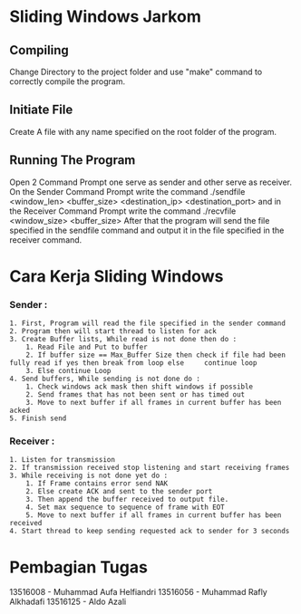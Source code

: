 # Sliding Windows Jarkom


## Compiling

Change Directory to the project folder and use "make" command to correctly compile the program.

## Initiate File

Create A file with any name specified on the root folder of the program.

## Running The Program

Open 2 Command Prompt one serve as sender and other serve as receiver. On the Sender Command Prompt write the command ./sendfile <filename> <window_len> <buffer_size> <destination_ip> <destination_port>
and in the Receiver Command Prompt write the command
./recvfile <filename> <window_size> <buffer_size> <port>
After that the program will send the file specified in the sendfile command and output it in the file specified in the receiver command.


# Cara Kerja Sliding Windows

### Sender :
    1. First, Program will read the file specified in the sender command
    2. Program then will start thread to listen for ack
    3. Create Buffer lists, While read is not done then do :
        1. Read File and Put to buffer
        2. If buffer size == Max_Buffer Size then check if file had been fully read if yes then break from loop else     continue loop
        3. Else continue Loop
    4. Send buffers, While sending is not done do :
        1. Check windows ack mask then shift windows if possible
        2. Send frames that has not been sent or has timed out
        3. Move to next buffer if all frames in current buffer has been acked
    5. Finish send

### Receiver :
    1. Listen for transmission
    2. If transmission received stop listening and start receiving frames
    3. While receiving is not done yet do :
        1. If Frame contains error send NAK
        2. Else create ACK and sent to the sender port
        3. Then append the buffer received to output file.
        4. Set max sequence to sequence of frame with EOT
        5. Move to next buffer if all frames in current buffer has been received
    4. Start thread to keep sending requested ack to sender for 3 seconds


# Pembagian Tugas

13516008 - Muhammad Aufa Helfiandri
13516056 - Muhammad Rafly Alkhadafi
13516125 - Aldo Azali
